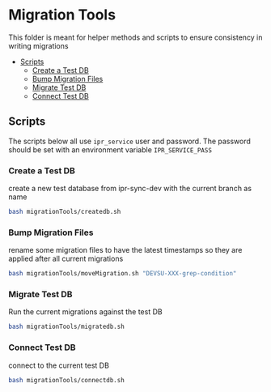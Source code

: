 # Migration Tools

This folder is meant for helper methods and scripts to ensure consistency in writing migrations

- [Scripts](#scripts)
  - [Create a Test DB](#create-a-test-db)
  - [Bump Migration Files](#bump-migration-files)
  - [Migrate Test DB](#migrate-test-db)
  - [Connect Test DB](#connect-test-db)

## Scripts

The scripts below all use `ipr_service` user and password. The password should be set with
an environment variable `IPR_SERVICE_PASS`

### Create a Test DB

create a new test database from ipr-sync-dev with the current branch as name

```bash
bash migrationTools/createdb.sh
```

### Bump Migration Files

rename some migration files to have the latest timestamps so they are applied after all current migrations

```bash
bash migrationTools/moveMigration.sh "DEVSU-XXX-grep-condition"
```

### Migrate Test DB

Run the current migrations against the test DB

```bash
bash migrationTools/migratedb.sh
```

### Connect Test DB

connect to the current test DB

```bash
bash migrationTools/connectdb.sh
```

